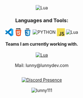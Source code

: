 
<div align="center">

<img align="center" alt="Lua" width="300px" src="https://cdn.discordapp.com/attachments/763449895649673256/991138604237725807/weqesadwqedsawqedsa.png"/>
   
### Languages and Tools:
   
<img align="center" alt="Visual Studio Code" width="26px" src="https://raw.githubusercontent.com/github/explore/80688e429a7d4ef2fca1e82350fe8e3517d3494d/topics/visual-studio-code/visual-studio-code.png" />
<img align="center" alt="HTML5" width="26px" src="https://raw.githubusercontent.com/github/explore/80688e429a7d4ef2fca1e82350fe8e3517d3494d/topics/html/html.png" />
<img align="center" alt="CSS3" width="26px" src="https://raw.githubusercontent.com/github/explore/80688e429a7d4ef2fca1e82350fe8e3517d3494d/topics/css/css.png" />
<img align="center" alt="PYTHON" width="26px" src="https://www.hbmacit.com/wp-content/uploads/2020/09/python_logo.png" />
<img align="center" alt="JavaScript" width="26px" src="https://raw.githubusercontent.com/github/explore/80688e429a7d4ef2fca1e82350fe8e3517d3494d/topics/javascript/javascript.png"/>
<img align="center" alt="Lua" width="26px" src="https://play-lh.googleusercontent.com/DBvRY0vvmYMY2CqR07j8URfvhQ0NnS5DjQLOoL_YTXamVzR7zJVw5YYpHdbLNBiRBQ"/>
   <br></br>
<b>Teams I am currently working with.</b>
   <br></br>
   <a href= "https://lunnydev.com">
   <img align="center" alt="Lua" width="100px" src="https://cdn.discordapp.com/attachments/763449895649673256/991131226654126151/ld.png"/> </a>
    <br></br>
   Mail: lunny@lunnydev.com
   <br></br>

[![Discord Presence](https://lanyard.cnrad.dev/api/851852767831130122)](https://discord.com/users/851852767831130122)
 <br></br>
   <img src="https://komarev.com/ghpvc/?username=lunny111&label=Number%20Visitors&color=000e27" alt="lunny111" /> 
   
   </center>
   
</div>
